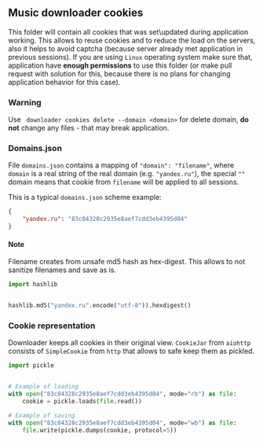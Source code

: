 ## Music downloader cookies
This folder will contain all cookies that was set\updated during application
working. This allows to reuse cookies and to reduce the load on the servers,
also it helps to avoid captcha (because server already met application in
previous sessions). If you are using `Linux` operating system make sure that,
application have **enough permissions** to use this folder (or make pull request
with solution for this, because there is no plans for changing application
behavior for this case).

### Warning
Use ` downloader cookies delete --domain <domain>` for delete domain, **do not**
change any files - that may break application.

### Domains.json
File `domains.json` contains a mapping of `"domain": "filename"`, where `domain`
is a real string of the real domain (e.g. `"yandex.ru"`), the special `""` domain
means that cookie from `filename` will be applied to all sessions.

This is a typical `domains.json` scheme example:
```json
{
    "yandex.ru": "83c04328c2935e8aef7cdd3eb4395d04"
}
```

#### Note
Filename creates from unsafe md5 hash as hex-digest. This allows to not sanitize
filenames and save as is.
```Python
import hashlib


hashlib.md5("yandex.ru".encode("utf-8")).hexdigest()
```

### Cookie representation
Downloader keeps all cookies in their original view. `CookieJar` from `aiohttp`
consists of `SimpleCookie` from `http` that allows to safe keep them as pickled.

```Python
import pickle


# Example of loading
with open("83c04328c2935e8aef7cdd3eb4395d04", mode="rb") as file:
    cookie = pickle.loads(file.read())

# Example of saving
with open("83c04328c2935e8aef7cdd3eb4395d04", mode="wb") as file:
    file.write(pickle.dumps(cookie, protocol=5))
```
